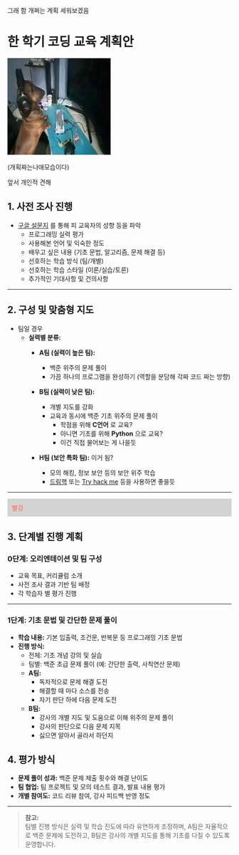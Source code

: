 그래 함 개쩌는 계획 세워보겠음
# 한 학기 코딩 교육 계획안

![Banner Image](/assets/posts/2025-02-04/pcdog.jpg)

(개획짜는나애모습이다)

앞서 개인적 견해

## 1. 사전 조사 진행
- [구글 설문지](https://docs.google.com/forms/d/e/1FAIpQLScbWsuHtoc6KFGUYp0mUl2kW2NpNSiWFhPxCUUs7EZd0ZnhLw/viewform?usp=dialog) 를 통해 피 교육자의 성향 등을 파악
  - 프로그래밍 실력 평가
  - 사용해본 언어 및 익숙한 정도
  - 배우고 싶은 내용 (기초 문법, 알고리즘, 문제 해결 등)
  - 선호하는 학습 방식 (팀/개별)
  - 선호하는 학습 스타일 (이론/실습/토론)
  - 추가적인 기대사항 및 건의사항

---

## 2. 구성 및 맞춤형 지도
- 팀일 경우
    - **실력별 분류:**  
        - **A팀 (실력이 높은 팀):** 
            - 백준 위주의 문제 풀이
            - 가끔 하나의 프로그램을 완성하기 (역할을 분담해 각짜 코드 짜는 방향)

        - **B팀 (실력이 낮은 팀):** 
            - 개별 지도를 강화  
            - 교육과 동시에 백준 기초 위주의 문제 풀이
                - 학점을 위해 __C언어__ 로 교육?
                - 아니면 기초를 위해 __Python__ 으로 교육?
                - 이건 직접 물어보는 게 나을듯
        
        - **H팀 (보안 특화 팀):** 이거 됨?
            - 모의 해킹, 정보 보안 등의 보안 위주 학습
            - [드림핵](https://dreamhack.io/) 또는 [Try hack me](https://tryhackme.com/) 등을 사용하면 좋을듯
---
<div style="background-color: lightgray; padding: 10px;">
    <span style="color: tomato">빨강</span>
</div>

## 3. 단계별 진행 계획

### 0단계: 오리엔테이션 및 팀 구성
- 교육 목표, 커리큘럼 소개
- 사전 조사 결과 기반 팀 배정
- 각 학습자 별 평가 진행

---

### 1단계: 기초 문법 및 간단한 문제 풀이
- **학습 내용:**
  기본 입출력, 조건문, 반복문 등 프로그래밍 기초 문법
- **진행 방식:**  
  - 전체: 기초 개념 강의 및 실습  
  - 팀별: 백준 초급 문제 풀이 (예: 간단한 출력, 사칙연산 문제)
  - **A팀:** 
    - 독자적으로 문제 해결 도전
    - 해결할 때 마다 소스를 전송
    - 자기 판단 하에 다음 문제 도전 
  - **B팀:** 
    - 강사의 개별 지도 및 도움으로 이해 위주의 문제 풀이
    - 강사의 판단으로 다음 문제 지목
    - 싫으면 알아서 골라서 하던지

## 4. 평가 방식
- **문제 풀이 성과:** 백준 문제 제출 횟수와 해결 난이도
- **팀 협업:** 팀 프로젝트 및 모의 테스트 결과, 발표 내용 평가
- **개별 참여도:** 코드 리뷰 참여, 강사 피드백 반영 정도

---

> **참고:**  
> 팀별 진행 방식은 실력 및 학습 진도에 따라 유연하게 조정하며, A팀은 자율적으로 백준 문제에 도전하고, B팀은 강사의 개별 지도를 통해 기초를 다질 수 있도록 운영합니다.

